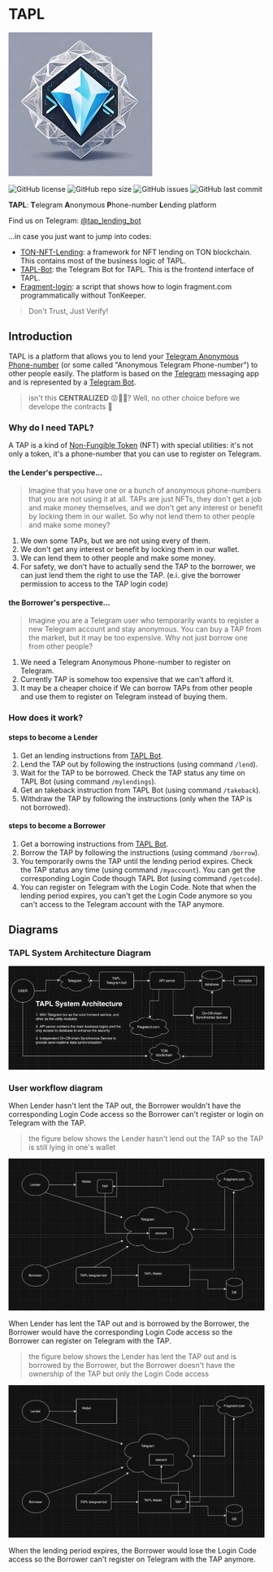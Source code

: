 # TAPL

![TAPL Logo](imgs/tapl-logo.jpg)

![GitHub license](https://img.shields.io/github/license/RainBoltz/TAPL)
![GitHub repo size](https://img.shields.io/github/repo-size/RainBoltz/TAPL)
![GitHub issues](https://img.shields.io/github/issues/RainBoltz/TAPL)
![GitHub last commit](https://img.shields.io/github/last-commit/RainBoltz/TAPL)

**TAPL**: **T**elegram **A**nonymous **P**hone-number **L**ending platform

Find us on Telegram: [@tap_lending_bot](https://t.me/tap_lending_bot)

...in case you just want to jump into codes:

- [TON-NFT-Lending](https://github.com/RainBoltz/TAPL/tree/main/ton-nft-lending): a framework for NFT lending on TON blockchain. This contains most of the business logic of TAPL.
- [TAPL-Bot](https://github.com/RainBoltz/TAPL/tree/main/tapl-bot): the Telegram Bot for TAPL. This is the frontend interface of TAPL.
- [Fragment-login](https://github.com/RainBoltz/TAPL/tree/main/fragment-login): a script that shows how to login fragment.com programmatically without TonKeeper.

> Don't Trust, Just Verify!

## Introduction

TAPL is a platform that allows you to lend your [Telegram Anonymous Phone-number](https://telegram.org/blog/ultimate-privacy-topics-2-0) (or some called "Anonymous Telegram Phone-number") to other people easily. The platform is based on the [Telegram](https://telegram.org/) messaging app and is represented by a [Telegram Bot](https://core.telegram.org/bots).

> isn't this **CENTRALIZED** 😡🤮🤢? Well, no other choice before we develope the contracts 🥺

### Why do I need TAPL?

A TAP is a kind of [Non-Fungible Token](https://en.wikipedia.org/wiki/Non-fungible_token) (NFT) with special utilities: it's not only a token, it's a phone-number that you can use to register on Telegram.

#### the Lender's perspective...

> Imagine that you have one or a bunch of anonymous phone-numbers that you are not using it at all. TAPs are just NFTs, they don't get a job and make money themselves, and we don't get any interest or benefit by locking them in our wallet. So why not lend them to other people and make some money?

1. We own some TAPs, but we are not using every of them.
2. We don't get any interest or benefit by locking them in our wallet.
3. We can lend them to other people and make some money.
4. For safety, we don't have to actually send the TAP to the borrower, we can just lend them the right to use the TAP. (e.i. give the borrower permission to access to the TAP login code)

#### the Borrower's perspective...

> Imagine you are a Telegram user who temporarily wants to register a new Telegram account and stay anonymous. You can buy a TAP from the market, but it may be too expensive. Why not just borrow one from other people?

1. We need a Telegram Anonymous Phone-number to register on Telegram.
2. Currently TAP is somehow too expensive that we can't afford it.
3. It may be a cheaper choice if We can borrow TAPs from other people and use them to register on Telegram instead of buying them.

### How does it work?

#### steps to become a Lender

1. Get an lending instructions from [TAPL Bot](https://t.me/tap_lending_bot).
2. Lend the TAP out by following the instructions (using command `/lend`).
3. Wait for the TAP to be borrowed. Check the TAP status any time on TAPL Bot (using command `/mylendings`).
4. Get an takeback instruction from TAPL Bot (using command `/takeback`).
5. Withdraw the TAP by following the instructions (only when the TAP is not borrowed).

#### steps to become a Borrower

1. Get a borrowing instructions from [TAPL Bot](https://t.me/tap_lending_bot).
2. Borrow the TAP by following the instructions (using command `/borrow`).
3. You temporarily owns the TAP until the lending period expires. Check the TAP status any time (using command `/myaccount`). You can get the corresponding Login Code though TAPL Bot (using command `/getcode`).
4. You can register on Telegram with the Login Code. Note that when the lending period expires, you can't get the Login Code anymore so you can't access to the Telegram account with the TAP anymore.

## Diagrams

### TAPL System Architecture Diagram

![TAPL System Architecture Diagram](imgs/tapl-system-architecture.png)

### User workflow diagram

When Lender hasn't lent the TAP out, the Borrower wouldn't have the corresponding Login Code access so the Borrower can't register or login on Telegram with the TAP.

> the figure below shows the Lender hasn't lend out the TAP so the TAP is still lying in one's wallet

![TAPL User Workflow Diagram 1](imgs/lender-using-diagram.png)

When Lender has lent the TAP out and is borrowed by the Borrower, the Borrower would have the corresponding Login Code access so the Borrower can register on Telegram with the TAP.

> the figure below shows the Lender has lent the TAP out and is borrowed by the Borrower, but the Borrower doesn't have the ownership of the TAP but only the Login Code access

![TAPL User Workflow Diagram 2](imgs/borrower-using-diagram.png)

When the lending period expires, the Borrower would lose the Login Code access so the Borrower can't register on Telegram with the TAP anymore.

